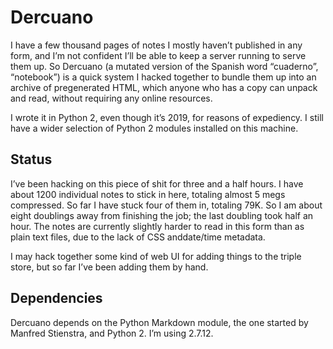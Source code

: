 Dercuano
========

I have a few thousand pages of notes I mostly haven’t published in any
form, and I’m not confident I’ll be able to keep a server running to
serve them up.  So Dercuano (a mutated version of the Spanish word
“cuaderno”, “notebook”) is a quick system I hacked together to bundle
them up into an archive of pregenerated HTML, which anyone who has a
copy can unpack and read, without requiring any online resources.

I wrote it in Python 2, even though it’s 2019, for reasons of
expediency.  I still have a wider selection of Python 2 modules
installed on this machine.

Status
------

I’ve been hacking on this piece of shit for three and a half hours.  I have about
1200 individual notes to stick in here, totaling almost 5 megs
compressed.  So far I have stuck four of them in, totaling 79K.  So I
am about eight doublings away from finishing the job;
the last doubling took half an hour.  The
notes are currently slightly harder to read in this form than as plain
text files, due to the lack of CSS anddate/time metadata.

I may hack together some kind of web UI for adding things to the
triple store, but so far I’ve been adding them by hand.

Dependencies
------------

Dercuano depends on the Python Markdown module, the one started by
Manfred Stienstra, and Python 2.  I’m using 2.7.12.
